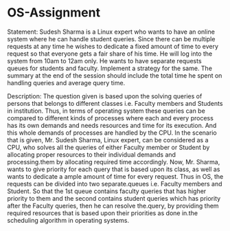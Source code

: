 # OS-Assignment
Statement: Sudesh Sharma is a Linux expert who wants to have an online system where he can handle student queries. Since there can be multiple requests at any time he wishes to dedicate a fixed amount of time to every request so that everyone gets a fair share of his time. He will log into the system from 10am to 12am only. He wants to have separate requests queues for students and faculty. Implement a strategy for the same. The summary at the end of the session should include the total time he spent on handling queries and average query time.

Description: The question given is based upon the solving queries of persons that belongs to different classes i.e. Faculty members and Students in institution. Thus, in terms of operating system these queries can be compared to different kinds of processes where each and every process has its own demands and needs resources and time for its execution. And this whole demands of processes are handled by the CPU. In the scenario that is given, Mr. Sudesh Sharma, Linux expert, can be considered as a CPU, who solves all the queries of either Faculty member or Student by allocating proper resources to their individual demands and processing.them by allocating required time accordingly. Now, Mr. Sharma, wants to give priority for each query that is based upon its class, as well as wants to dedicate a ample amount of time for every request. Thus in OS, the requests can be divided into two separate.queues i.e. Faculty members and Student. So that the 1st queue contains faculty queries that has higher priority to them and the second contains student queries which has priority after the Faculty queries, then he can resolve the.query, by providing them required resources that is based upon their priorities as done in.the scheduling algorithm in operating systems.
